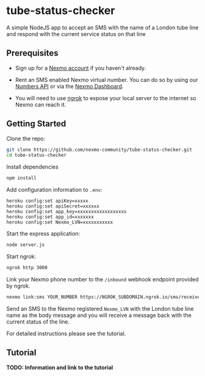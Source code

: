 # tube-status-checker
A simple NodeJS app to accept an SMS with the name of a London tube line and respond with the current service status on that line

## Prerequisites

- Sign up for a [Nexmo account](https://dashboard.nexmo.com/sign-up) if you haven't already. 

- Rent an SMS enabled Nexmo virtual number. You can do so by using our [Numbers API](https://developer.nexmo.com/api/numbers) or via the [Nexmo Dashboard](https://dashboard.nexmo.com/buy-numbers).


- You will need to use [ngrok](https://ngrok.com/) to expose your local server to the internet so Nexmo can reach it. 

## Getting Started

Clone the repo:

```sh
git clone https://github.com/nexmo-community/tube-status-checker.git
cd tube-status-checker
```

Install dependencies

```sh
npm install 
```

Add configuration information to `.env`:


```code bash
heroku config:set apiKey=xxxxx
heroku config:set apiSecret=xxxxxx
heroku config:set app_key=xxxxxxxxxxxxxxxxxx
heroku config:set app_id=xxxxxxx
heroku config:set Nexmo_LVN=xxxxxxxxxxx
```

Start the express application:

```sh
node server.js
```

Start ngrok:

```sh
ngrok http 3000
```

Link your Nexmo phone number to the `/inbound` webhook endpoint provided by ngrok.

```sh
nexmo link:sms YOUR_NUMBER https://NGROK_SUBDOMAIN.ngrok.io/sms/receive
```

Send an SMS to the Nexmo registered `Nexmo_LVN` with the London tube line name as the body message and you will receive a message back with the current status of the line.

For detailed instructions please see the tutorial.

## Tutorial

**TODO: Information and link to the tutorial**

